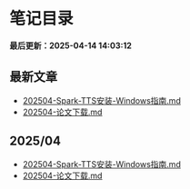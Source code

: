 # 笔记目录

**最后更新：2025-04-14 14:03:12**

## 最新文章

- [202504-Spark-TTS安装-Windows指南.md](202504/202504-Spark-TTS安装-Windows指南.md)
- [202504-论文下载.md](202504/202504-论文下载.md)

## 2025/04

- [202504-Spark-TTS安装-Windows指南.md](202504/202504-Spark-TTS安装-Windows指南.md)
- [202504-论文下载.md](202504/202504-论文下载.md)

